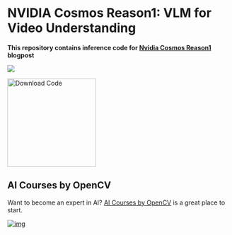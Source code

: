 # NVIDIA Cosmos Reason1: VLM for Video Understanding

**This repository contains inference code for [ Nvidia Cosmos Reason1](https://learnopencv.com/cosmos-reason-vlm-video-vqa/) blogpost** 

<img src = "https://learnopencv.com/wp-content/uploads/2025/06/Nvidia_Cosmos_Reason1_Feature.gif">

[<img src="https://learnopencv.com/wp-content/uploads/2022/07/download-button-e1657285155454.png" alt="Download Code" width="200">](https://www.dropbox.com/scl/fo/77h101czznxckjpw91wnr/AEu9uEG9kvzoA-lyKUg_RW4?rlkey=4ibv121nn5xdt0jdwe98cx8gk&st=i2ey32az&dl=1)


## AI Courses by OpenCV

Want to become an expert in AI? [AI Courses by OpenCV](https://opencv.org/courses/) is a great place to start.

[![img](https://learnopencv.com/wp-content/uploads/2023/01/AI-Courses-By-OpenCV-Github.png)](https://opencv.org/courses/)